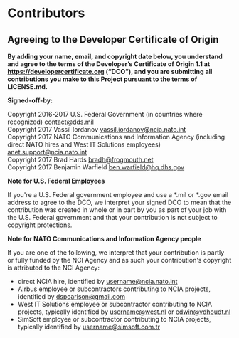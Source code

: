 # Contributors
## Agreeing to the Developer Certificate of Origin

**By adding your name, email, and copyright date below, you understand and agree to the terms of the Developer’s Certificate of Origin 1.1 at https://developercertificate.org (“DCO”), and you are submitting all contributions you make to this Project pursuant to the terms of LICENSE.md.**

**Signed-off-by:**

Copyright 2016-2017 U.S. Federal Government (in countries where recognized) contact@dds.mil \
Copyright 2017 Vassil Iordanov vassil.iordanov@ncia.nato.int \
Copyright 2017 NATO Communications and Information Agency (including direct NATO hires and West IT Solutions employees) anet.support@ncia.nato.int \
Copyright 2017 Brad Hards bradh@frogmouth.net \
Copyright 2017 Benjamin Warfield ben.warfield@hq.dhs.gov

**Note for U.S. Federal Employees**

If you're a U.S. Federal government employee and use a *.mil or *.gov email address to agree to the DCO, we interpret your signed DCO to mean that the contribution was created in whole or in part by you as part of your job with the U.S. Federal government and that your contribution is not subject to copyright protections.

**Note for NATO Communications and Information Agency people**

If you are one of the following, we interpret that your contribution is partly or fully funded by the NCI Agency and as such your contribution's copyright is attributed to the NCI Agency:
  - direct NCIA hire, identified by username@ncia.nato.int
  - Airbus employee or subcontractors contributing to NCIA projects, identified by dspcarlson@gmail.com
  - West IT Solutions employee or subcontractor contributing to NCIA projects, typically identified by username@west.nl or edwin@vdhoudt.nl
  - SimSoft employee or subcontractor contributing to NCIA projects, typically identified by username@simsoft.com.tr
